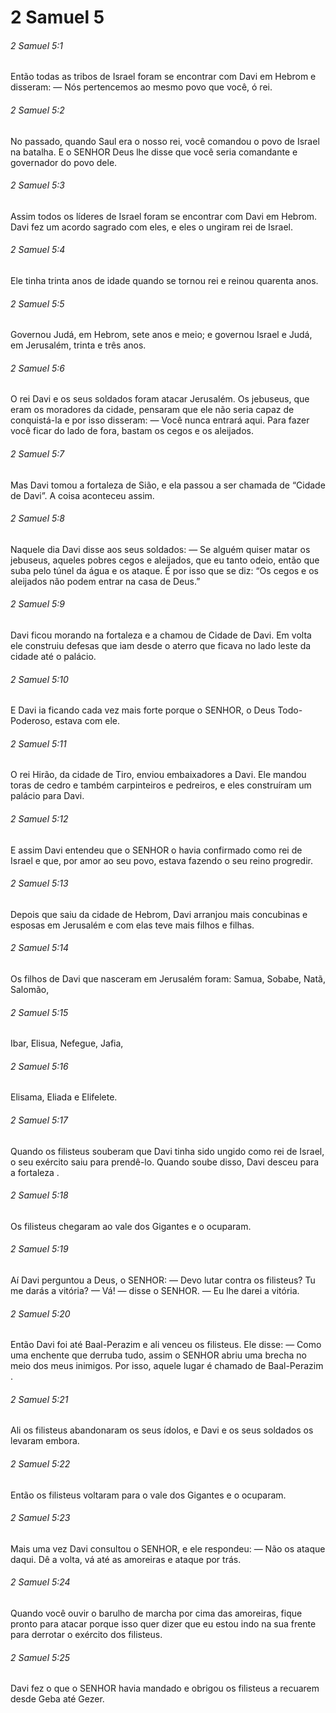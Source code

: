 # 2 Samuel 5

###### 2 Samuel 5:1

Então todas as tribos de Israel foram se encontrar com Davi em Hebrom e disseram: — Nós pertencemos ao mesmo povo que você, ó rei.

###### 2 Samuel 5:2

No passado, quando Saul era o nosso rei, você comandou o povo de Israel na batalha. E o SENHOR Deus lhe disse que você seria comandante e governador do povo dele.

###### 2 Samuel 5:3

Assim todos os líderes de Israel foram se encontrar com Davi em Hebrom. Davi fez um acordo sagrado com eles, e eles o ungiram rei de Israel.

###### 2 Samuel 5:4

Ele tinha trinta anos de idade quando se tornou rei e reinou quarenta anos.

###### 2 Samuel 5:5

Governou Judá, em Hebrom, sete anos e meio; e governou Israel e Judá, em Jerusalém, trinta e três anos.

###### 2 Samuel 5:6

O rei Davi e os seus soldados foram atacar Jerusalém. Os jebuseus, que eram os moradores da cidade, pensaram que ele não seria capaz de conquistá-la e por isso disseram: — Você nunca entrará aqui. Para fazer você ficar do lado de fora, bastam os cegos e os aleijados.

###### 2 Samuel 5:7

Mas Davi tomou a fortaleza de Sião, e ela passou a ser chamada de “Cidade de Davi”. A coisa aconteceu assim.

###### 2 Samuel 5:8

Naquele dia Davi disse aos seus soldados: — Se alguém quiser matar os jebuseus, aqueles pobres cegos e aleijados, que eu tanto odeio, então que suba pelo túnel da água e os ataque. É por isso que se diz: “Os cegos e os aleijados não podem entrar na casa de Deus.”

###### 2 Samuel 5:9

Davi ficou morando na fortaleza e a chamou de Cidade de Davi. Em volta ele construiu defesas que iam desde o aterro que ficava no lado leste da cidade até o palácio.

###### 2 Samuel 5:10

E Davi ia ficando cada vez mais forte porque o SENHOR, o Deus Todo-Poderoso, estava com ele.

###### 2 Samuel 5:11

O rei Hirão, da cidade de Tiro, enviou embaixadores a Davi. Ele mandou toras de cedro e também carpinteiros e pedreiros, e eles construíram um palácio para Davi.

###### 2 Samuel 5:12

E assim Davi entendeu que o SENHOR o havia confirmado como rei de Israel e que, por amor ao seu povo, estava fazendo o seu reino progredir.

###### 2 Samuel 5:13

Depois que saiu da cidade de Hebrom, Davi arranjou mais concubinas e esposas em Jerusalém e com elas teve mais filhos e filhas.

###### 2 Samuel 5:14

Os filhos de Davi que nasceram em Jerusalém foram: Samua, Sobabe, Natã, Salomão,

###### 2 Samuel 5:15

Ibar, Elisua, Nefegue, Jafia,

###### 2 Samuel 5:16

Elisama, Eliada e Elifelete.

###### 2 Samuel 5:17

Quando os filisteus souberam que Davi tinha sido ungido como rei de Israel, o seu exército saiu para prendê-lo. Quando soube disso, Davi desceu para a fortaleza .

###### 2 Samuel 5:18

Os filisteus chegaram ao vale dos Gigantes e o ocuparam.

###### 2 Samuel 5:19

Aí Davi perguntou a Deus, o SENHOR: — Devo lutar contra os filisteus? Tu me darás a vitória? — Vá! — disse o SENHOR. — Eu lhe darei a vitória.

###### 2 Samuel 5:20

Então Davi foi até Baal-Perazim e ali venceu os filisteus. Ele disse: — Como uma enchente que derruba tudo, assim o SENHOR abriu uma brecha no meio dos meus inimigos. Por isso, aquele lugar é chamado de Baal-Perazim .

###### 2 Samuel 5:21

Ali os filisteus abandonaram os seus ídolos, e Davi e os seus soldados os levaram embora.

###### 2 Samuel 5:22

Então os filisteus voltaram para o vale dos Gigantes e o ocuparam.

###### 2 Samuel 5:23

Mais uma vez Davi consultou o SENHOR, e ele respondeu: — Não os ataque daqui. Dê a volta, vá até as amoreiras e ataque por trás.

###### 2 Samuel 5:24

Quando você ouvir o barulho de marcha por cima das amoreiras, fique pronto para atacar porque isso quer dizer que eu estou indo na sua frente para derrotar o exército dos filisteus.

###### 2 Samuel 5:25

Davi fez o que o SENHOR havia mandado e obrigou os filisteus a recuarem desde Geba até Gezer.


